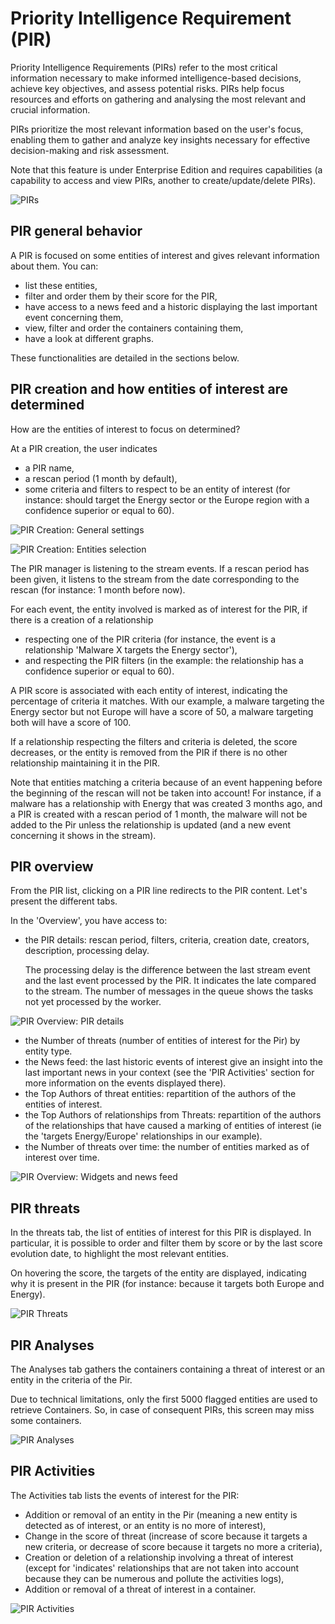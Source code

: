 # Priority Intelligence Requirement (PIR)

Priority Intelligence Requirements (PIRs) refer to the most critical information necessary to make informed intelligence-based decisions, achieve key objectives, and assess potential risks. PIRs help focus resources and efforts on gathering and analysing the most relevant and crucial information.

PIRs prioritize the most relevant information based on the user's focus, enabling them to gather and analyze key insights necessary for effective decision-making and risk assessment.

Note that this feature is under Enterprise Edition and requires capabilities (a capability to access and view PIRs, another to create/update/delete PIRs).

![PIRs](assets/pirs.png)

## PIR general behavior

A PIR is focused on some entities of interest and gives relevant information about them. You can:
- list these entities,
- filter and order them by their score for the PIR,
- have access to a news feed and a historic displaying the last important event concerning them,
- view, filter and order the containers containing them,
- have a look at different graphs.

These functionalities are detailed in the sections below.

## PIR creation and how entities of interest are determined

How are the entities of interest to focus on determined?

At a PIR creation, the user indicates
- a PIR name,
- a rescan period (1 month by default),
- some criteria and filters to respect to be an entity of interest (for instance: should target the Energy sector or the Europe region with a confidence superior or equal to 60).

![PIR Creation: General settings](assets/pir-creation-1.png)

![PIR Creation: Entities selection](assets/pir-creation-2.png)


The PIR manager is listening to the stream events. If a rescan period has been given, it listens to the stream from the date corresponding to the rescan (for instance: 1 month before now).

For each event, the entity involved is marked as of interest for the PIR, if there is a creation of a relationship
- respecting one of the PIR criteria (for instance, the event is a relationship 'Malware X targets the Energy sector'),
- and respecting the PIR filters (in the example: the relationship has a confidence superior or equal to 60).

A PIR score is associated with each entity of interest, indicating the percentage of criteria it matches.
With our example, a malware targeting the Energy sector but not Europe will have a score of 50, a malware targeting both will have a score of 100.

If a relationship respecting the filters and criteria is deleted, the score decreases, or the entity is removed from the PIR if there is no other relationship maintaining it in the PIR.

Note that entities matching a criteria because of an event happening before the beginning of the rescan will not be taken into account!
For instance, if a malware has a relationship with Energy that was created 3 months ago, and a PIR is created with a rescan period of 1 month, the malware will not be added to the Pir unless the relationship is updated (and a new event concerning it shows in the stream).

## PIR overview

From the PIR list, clicking on a PIR line redirects to the PIR content. Let's present the different tabs.

In the 'Overview', you have access to:
- the PIR details: rescan period, filters, criteria, creation date, creators, description, processing delay.

    The processing delay is the difference between the last stream event and the last event processed by the PIR. It indicates the late compared to the stream.
    The number of messages in the queue shows the tasks not yet processed by the worker.

![PIR Overview: PIR details](assets/pir-overview-details.png)


- the Number of threats (number of entities of interest for the Pir) by entity type.
- the News feed: the last historic events of interest give an insight into the last important news in your context (see the 'PIR Activities' section for more information on the events displayed there).
- the Top Authors of threat entities: repartition of the authors of the entities of interest.
- the Top Authors of relationships from Threats: repartition of the authors of the relationships that have caused a marking of entities of interest (ie the 'targets Energy/Europe' relationships in our example).
- the Number of threats over time: the number of entities marked as of interest over time.

![PIR Overview: Widgets and news feed](assets/pir-overview-widgets.png)


## PIR threats

In the threats tab, the list of entities of interest for this PIR is displayed.
In particular, it is possible to order and filter them by score or by the last score evolution date, to highlight the most relevant entities.

On hovering the score, the targets of the entity are displayed, indicating why it is present in the PIR (for instance: because it targets both Europe and Energy).

![PIR Threats](assets/pir-threats.png)



## PIR Analyses

The Analyses tab gathers the containers containing a threat of interest or an entity in the criteria of the Pir.

Due to technical limitations, only the first 5000 flagged entities are used to retrieve Containers. So, in case of consequent PIRs, this screen may miss some containers.

![PIR Analyses](assets/pir-analyses.png)


## PIR Activities

The Activities tab lists the events of interest for the PIR:
- Addition or removal of an entity in the Pir (meaning a new entity is detected as of interest, or an entity is no more of interest),
- Change in the score of threat (increase of score because it targets a new criteria, or decrease of score because it targets no more a criteria),
- Creation or deletion of a relationship involving a threat of interest (except for 'indicates' relationships that are not taken into account because they can be numerous and pollute the activities logs),
- Addition or removal of a threat of interest in a container.

![PIR Activities](assets/pir-activities.png)
